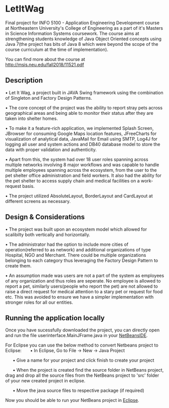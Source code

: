 # LetItWag

Final project for INFO 5100 - Application Engineering Development course at Northeastern University's College of Engineering as a part of it's Masters in Science Information Systems coursework. The course aims at strengthening students knowledge of Java Object Oriented concepts using Java 7(the project has bits of Java 8 which were beyond the scope of the course curriculum at the time of implementation).  

You can find more about the course at http://msis.neu.edu/fall2018/11521.pdf

## Description 

• Let It Wag, a project built in JAVA Swing framework using the combination of Singleton and Factory Design Patterns.

• The core concept of the project was the ability to report stray pets across geographical areas and being able to monitor their status after they are taken into shelter homes.

• To make it a feature-rich application, we implemented Splash Screen, JBrowser for consuming Google Maps location features, JFreeCharts for visualization of analytical data, JavaMail for Email using SMTP, Log4J for logging all user and system actions and DB40 database model to store the data with proper validation and authenticity.

• Apart from this, the system had over 18 user roles spanning across multiple networks involving 8 major workflows and was capable to handle multiple employees spanning across the ecosystem, from the user to the pet shelter office administration and field workers. It also had the ability for the pet shelter to access supply chain and medical facilities on a work-request basis.

• The project utilized AbsoluteLayout, BorderLayout and CardLayout at different screens as necessary.

## Design & Considerations

• The project was built upon an ecosystem model which allowed for scalibilty both vertically and horizontally.

• The administrator had the option to include more cities of operation(referred to as network) and additional organizations of type Hospital, NGO and Merchant. There could be multiple organizations belonging to each category thus leveraging the Factory Design Pattern to create them.

• An assumption made was users are not a part of the system as employees of any organization and thus roles are seperate. No employee is allowed to report a pet, similarly users(people who report the pet) are not allowed to raise a direct request for medical attention to a stary pet or request for food etc. This was avoided to ensure we have a simpler implementation with stronger roles for all our entities.

## Running the application locally

Once you have sucessfully downloaded the project, you can directly open and run the file userinterface.MainJFrame.java in your [NetBeansIDE](https://netbeans.org/downloads/8.0.2/). 

For Eclipse you can use the below method to convert Netbeans project to Eclipse:
  &nbsp;&nbsp;&nbsp;&nbsp;&nbsp;&nbsp;• In Eclipse, Go to File -> New -> Java Project
  
  &nbsp;&nbsp;&nbsp;&nbsp;&nbsp;&nbsp;• Give a name for your project and click finish to create your project
  
  &nbsp;&nbsp;&nbsp;&nbsp;&nbsp;&nbsp;• When the project is created find the source folder in NetBeans project, drag and drop all the source files from the NetBeans project    to 'src' folder of your new created project in eclipse.
  
  &nbsp;&nbsp;&nbsp;&nbsp;&nbsp;&nbsp;• Move the java source files to respective package (if required)
  
Now you should be able to run your NetBeans project in [Eclipse](https://www.eclipse.org/downloads/).
